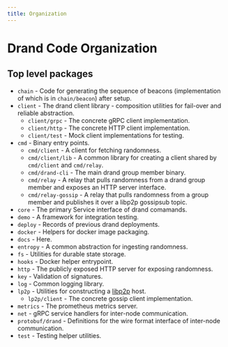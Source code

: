 ```yaml
---
title: Organization
---
```


# Drand Code Organization

## Top level packages

- `chain` - Code for generating the sequence of beacons (implementation of which is in `chain/beacon`) after setup.
- `client` - The drand client library - composition utilities for fail-over and reliable abstraction.
  - `client/grpc` - The concrete gRPC client implementation.
  - `client/http` - The concrete HTTP client implementation.
  - `client/test` - Mock client implementations for testing.
- `cmd` - Binary entry points.
  - `cmd/client` - A client for fetching randomness.
  - `cmd/client/lib` - A common library for creating a client shared by `cmd/client` and `cmd/relay`.
  - `cmd/drand-cli` - The main drand group member binary.
  - `cmd/relay` - A relay that pulls randomness from a drand group member and exposes an HTTP server interface.
  - `cmd/relay-gossip` - A relay that pulls randomness from a group member and publishes it over a libp2p gossipsub topic.
- `core` - The primary Service interface of drand comamands.
- `demo` - A framework for integration testing.
- `deploy` - Records of previous drand deployments.
- `docker` - Helpers for docker image packaging.
- `docs` - Here.
- `entropy` - A common abstraction for ingesting randomness.
- `fs` - Utilities for durable state storage.
- `hooks` - Docker helper entrypoint.
- `http` - The publicly exposed HTTP server for exposing randomness.
- `key` - Validation of signatures.
- `log` - Common logging library.
- `lp2p` - Utilities for constructing a [libp2p](https://libp2p.io/) host.
  - `lp2p/client` - The concrete gossip client implementation.
- `metrics` - The prometheus metrics server.
- `net` - gRPC service handlers for inter-node communication.
- `protobuf/drand` - Definitions for the wire format interface of inter-node communication.
- `test` - Testing helper utilities.
